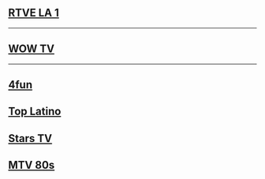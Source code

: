 ## [RTVE LA 1](https://www.rtve.es/play/videos/directo/canales-lineales/la-1/)
---
## [WOW TV](https://wowelsalvador.com/)
---
## [4fun](https://megawypas.com/readarticle.php?article_id=55)
## [Top Latino](https://megawypas.com/readarticle.php?article_id=478)
## [Stars TV](https://pilot.wp.pl/tv/#stars-tv-hd)
## [MTV 80s](http://vsetv.cc/vh1classic)
